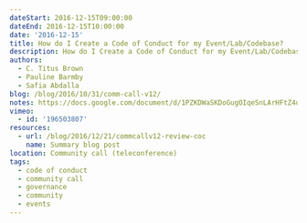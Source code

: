 ```yaml
---
dateStart: 2016-12-15T09:00:00
dateEnd: 2016-12-15T10:00:00
date: '2016-12-15'
title: How do I Create a Code of Conduct for my Event/Lab/Codebase?
description: How do I Create a Code of Conduct for my Event/Lab/Codebase?
authors:
  - C. Titus Brown
  - Pauline Barmby
  - Safia Abdalla
blog: /blog/2016/10/31/comm-call-v12/
notes: https://docs.google.com/document/d/1PZKDWaSKDoGugOIqeSnLArHFtZ4uqw5Y1rNqSzwkXnY/edit?usp=sharing
vimeo:
  - id: '196503807'
resources:
  - url: /blog/2016/12/21/commcallv12-review-coc
    name: Summary blog post
location: Community call (teleconference)
tags:
  - code of conduct
  - community call
  - governance
  - community
  - events
---
```

